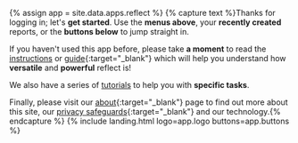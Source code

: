 {% assign app = site.data.apps.reflect %}
{% capture text %}Thanks for logging in; let's __get started__. Use the __menus above__, your __recently created__ reports, or the __buttons below__ to jump straight in.

If you haven't used this app before, please take __a moment__ to read the [instructions](#instructions) or [guide](/guides/reflect){:target="_blank"} which will help you understand how __versatile__ and __powerful__ reflect is!

We also have a series of [tutorials](#tutorials) to help you with __specific tasks__.

Finally, please visit our [about](/about/){:target="_blank"} page to find out more about this site, our [privacy safeguards](/about/?highlight=privacy){:target="_blank"} and our technology.{% endcapture %}
{% include landing.html logo=app.logo buttons=app.buttons %}